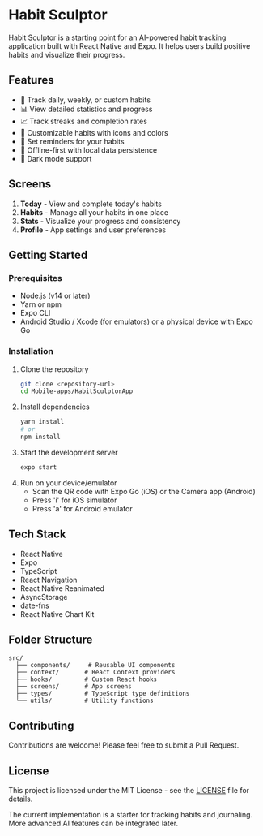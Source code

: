 # Habit Sculptor

Habit Sculptor is a starting point for an AI-powered habit tracking application built with React Native and Expo. It helps users build positive habits and visualize their progress.

## Features

- 🎯 Track daily, weekly, or custom habits
- 📊 View detailed statistics and progress
- 📈 Track streaks and completion rates
- 🎨 Customizable habits with icons and colors
- 🔔 Set reminders for your habits
- 📱 Offline-first with local data persistence
- 🌙 Dark mode support

## Screens

1. **Today** - View and complete today's habits
2. **Habits** - Manage all your habits in one place
3. **Stats** - Visualize your progress and consistency
4. **Profile** - App settings and user preferences

## Getting Started

### Prerequisites

- Node.js (v14 or later)
- Yarn or npm
- Expo CLI
- Android Studio / Xcode (for emulators) or a physical device with Expo Go

### Installation

1. Clone the repository
   ```bash
   git clone <repository-url>
   cd Mobile-apps/HabitSculptorApp
   ```
2. Install dependencies
   ```bash
   yarn install
   # or
   npm install
   ```
3. Start the development server
   ```bash
   expo start
   ```
4. Run on your device/emulator
   - Scan the QR code with Expo Go (iOS) or the Camera app (Android)
   - Press 'i' for iOS simulator
   - Press 'a' for Android emulator

## Tech Stack

- React Native
- Expo
- TypeScript
- React Navigation
- React Native Reanimated
- AsyncStorage
- date-fns
- React Native Chart Kit

## Folder Structure

```
src/
  ├── components/     # Reusable UI components
  ├── context/       # React Context providers
  ├── hooks/         # Custom React hooks
  ├── screens/       # App screens
  ├── types/         # TypeScript type definitions
  └── utils/         # Utility functions
```

## Contributing

Contributions are welcome! Please feel free to submit a Pull Request.

## License

This project is licensed under the MIT License - see the [LICENSE](LICENSE) file for details.

The current implementation is a starter for tracking habits and journaling. More advanced AI features can be integrated later.
